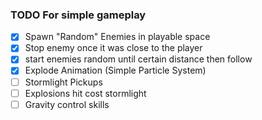 ### TODO For simple gameplay

- [x] Spawn "Random" Enemies in playable space
- [X] Stop enemy once it was close to the player
- [X] start enemies random until certain distance then follow
- [x] Explode Animation (Simple Particle System)
- [ ] Stormlight Pickups
- [ ] Explosions hit cost stormlight
- [ ] Gravity control skills
